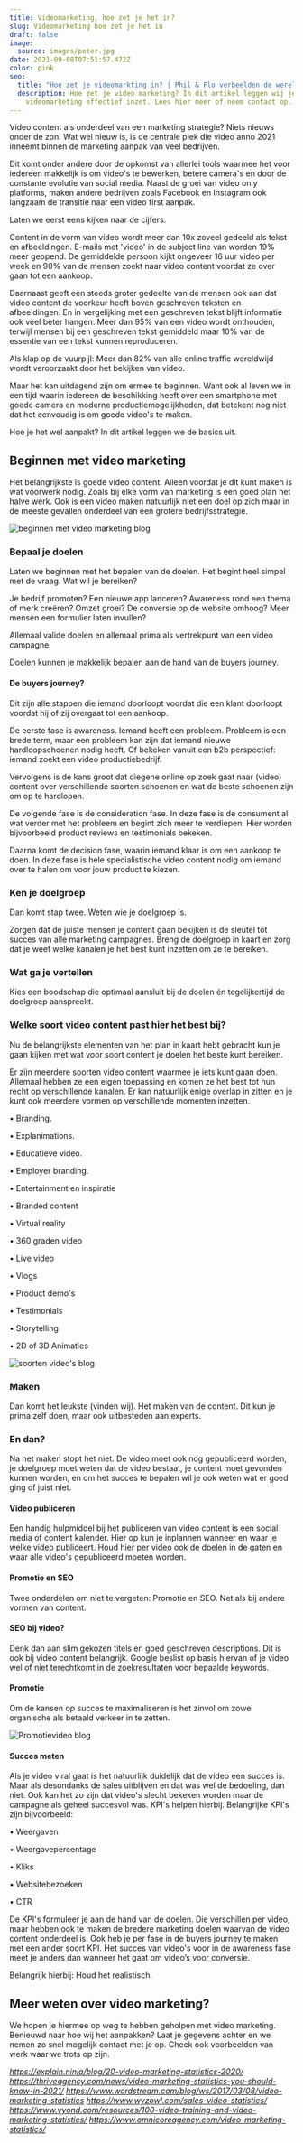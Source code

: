 ```yaml
---
title: Videomarketing, hoe zet je het in?
slug: Videomarketing hoe zet je het in
draft: false
image:
  source: images/peter.jpg
date: 2021-09-08T07:51:57.472Z
color: pink
seo:
  title: "Hoe zet je videomarkting in? | Phil & Flo verbeelden de wereld van morgen "
  description: Hoe zet je video marketing? In dit artikel leggen wij je uit hoe
    videomarketing effectief inzet. Lees hier meer of neem contact op.
---
```

Video content als onderdeel van een marketing strategie? Niets nieuws onder de zon. Wat wel nieuw is, is de centrale plek die video anno 2021 inneemt binnen de marketing aanpak van veel bedrijven.

Dit komt onder andere door de opkomst van allerlei tools waarmee het voor iedereen makkelijk is om video's te bewerken, betere camera's en door de constante evolutie van social media. Naast de groei van video only platforms, maken andere bedrijven zoals Facebook en Instagram ook langzaam de transitie naar een video first aanpak.

Laten we eerst eens kijken naar de cijfers. 

Content in de vorm van video wordt meer dan 10x zoveel gedeeld als tekst en afbeeldingen. E-mails met 'video' in de subject line van worden 19% meer geopend. De gemiddelde persoon kijkt ongeveer 16 uur video per week en 90% van de mensen zoekt naar video content voordat ze over gaan tot een aankoop.

Daarnaast geeft een steeds groter gedeelte van de mensen ook aan dat video content de voorkeur heeft boven geschreven teksten en afbeeldingen. En in vergelijking met een geschreven tekst blijft informatie ook veel beter hangen. Meer dan 95% van een video wordt onthouden, terwijl mensen bij een geschreven tekst gemiddeld maar 10% van de essentie van een tekst kunnen reproduceren. 

Als klap op de vuurpijl: Meer dan 82% van alle online traffic wereldwijd wordt veroorzaakt door het bekijken van video.

Maar het kan uitdagend zijn om ermee te beginnen. Want ook al leven we in een tijd waarin iedereen de beschikking heeft over een smartphone met goede camera en moderne productiemogelijkheden, dat betekent nog niet dat het eenvoudig is om goede video's te maken.

Hoe je het wel aanpakt? In dit artikel leggen we de basics uit.

## Beginnen met video marketing

Het belangrijkste is goede video content. Alleen voordat je dit kunt maken is wat voorwerk nodig. Zoals bij elke vorm van marketing is een goed plan het halve werk. Ook is een video maken natuurlijk niet een doel op zich maar in de meeste gevallen onderdeel van een grotere bedrijfsstrategie.

![beginnen met video marketing blog](images/laura1.jpg)

### Bepaal je doelen

Laten we beginnen met het bepalen van de doelen. Het begint heel simpel met de vraag. Wat wil je bereiken? 

Je bedrijf promoten? Een nieuwe app lanceren? Awareness rond een thema of merk creëren? Omzet groei? De conversie op de website omhoog? Meer mensen een formulier laten invullen?

Allemaal valide doelen en allemaal prima als vertrekpunt van een video campagne. 

Doelen kunnen je makkelijk bepalen aan de hand van de buyers journey. 

#### De buyers journey?

Dit zijn alle stappen die iemand doorloopt voordat die een klant doorloopt voordat hij of zij overgaat tot een aankoop. 

De eerste fase is awareness. Iemand heeft een probleem. Probleem is een brede term, maar een probleem kan zijn dat iemand nieuwe hardloopschoenen nodig heeft. Of bekeken vanuit een b2b perspectief: iemand zoekt een video productiebedrijf.

Vervolgens is de kans groot dat diegene online op zoek gaat naar (video) content over verschillende soorten schoenen en wat de beste schoenen zijn om op te hardlopen.

De volgende fase is de consideration fase. In deze fase is de consument al wat verder met het probleem en begint zich meer te verdiepen. Hier worden bijvoorbeeld product reviews en testimonials bekeken.

Daarna komt de decision fase, waarin iemand klaar is om een aankoop te doen. In deze fase is hele specialistische video content nodig om iemand over te halen om voor jouw product te kiezen.

### Ken je doelgroep

Dan komt stap twee. Weten wie je doelgroep is.

Zorgen dat de juiste mensen je content gaan bekijken is de sleutel tot succes van alle marketing campagnes. Breng de doelgroep in kaart en zorg dat je weet welke kanalen je het best kunt inzetten om ze te bereiken.

### Wat ga je vertellen

Kies een boodschap die optimaal aansluit bij de doelen én tegelijkertijd de doelgroep aanspreekt. 

### Welke soort video content past hier het best bij?

Nu de belangrijkste elementen van het plan in kaart hebt gebracht kun je gaan kijken met wat voor soort content je doelen het beste kunt bereiken. 

Er zijn meerdere soorten video content waarmee je iets kunt gaan doen. Allemaal hebben ze een eigen toepassing en komen ze het best tot hun recht op verschillende kanalen. Er kan natuurlijk enige overlap in zitten en je kunt ook meerdere vormen op verschillende momenten inzetten.

•	Branding.

•	Explanimations.

•	Educatieve video.

•	Employer branding.

•	Entertainment en inspiratie

•	Branded content

•	Virtual reality

•	360 graden video

•	Live video

•	Vlogs

•	Product demo's

•	Testimonials

•	Storytelling

•	2D of 3D Animaties

![soorten video's blog](images/pharmerit-thumbnail-interactieve-zorg-film-philenflo.jpg)

### Maken

Dan komt het leukste (vinden wij). Het maken van de content. Dit kun je prima zelf doen, maar ook uitbesteden aan experts. 

### En dan?

Na het maken stopt het niet. De video moet ook nog gepubliceerd worden, je doelgroep moet weten dat de video bestaat, je content moet gevonden kunnen worden, en om het succes te bepalen wil je ook weten wat er goed ging of juist niet.

#### Video publiceren

Een handig hulpmiddel bij het publiceren van video content is een social media of content kalender. Hier op kun je inplannen wanneer en waar je welke video publiceert. Houd hier per video ook de doelen in de gaten en waar alle video's gepubliceerd moeten worden.

#### Promotie en SEO

Twee onderdelen om niet te vergeten: Promotie en SEO. Net als bij andere vormen van content. 

#### SEO bij video?

Denk dan aan slim gekozen titels en goed geschreven descriptions. Dit is ook bij video content belangrijk. Google beslist op basis hiervan of je video wel of niet terechtkomt in de zoekresultaten voor bepaalde keywords.

#### Promotie

Om de kansen op succes te maximaliseren is het zinvol om zowel organische als betaald verkeer in te zetten.

![Promotievideo blog](images/210325-alex-thumbnail-v1.png)

#### Succes meten

Als je video viral gaat is het natuurlijk duidelijk dat de video een succes is. Maar als desondanks de sales uitblijven en dat was wel de bedoeling, dan niet. Ook kan het zo zijn dat video's slecht bekeken worden maar de campagne als geheel succesvol was. KPI's helpen hierbij. Belangrijke KPI's zijn bijvoorbeeld:

•	Weergaven

•	Weergavepercentage

•	Kliks

•	Websitebezoeken

•	CTR

De KPI's formuleer je aan de hand van de doelen. Die verschillen per video, maar hebben ook te maken de bredere marketing doelen waarvan de video content onderdeel is. Ook heb je per fase in de buyers journey te maken met een ander soort KPI. Het succes van video's voor in de awareness fase meet je anders dan wanneer het gaat om video’s voor conversie.

Belangrijk hierbij: Houd het realistisch.

## Meer weten over video marketing?

We hopen je hiermee op weg te hebben geholpen met video marketing. Benieuwd naar hoe wij het aanpakken? Laat je gegevens achter en we nemen zo snel mogelijk contact met je op. Check ook voorbeelden van werk waar we trots op zijn.

*https://explain.ninja/blog/20-video-marketing-statistics-2020/
https://thriveagency.com/news/video-marketing-statistics-you-should-know-in-2021/
https://www.wordstream.com/blog/ws/2017/03/08/video-marketing-statistics
https://www.wyzowl.com/sales-video-statistics/
https://www.vyond.com/resources/100-video-training-and-video-marketing-statistics/
https://www.omnicoreagency.com/video-marketing-statistics/*